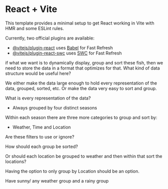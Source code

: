 # React + Vite

This template provides a minimal setup to get React working in Vite with HMR and some ESLint rules.

Currently, two official plugins are available:

- [@vitejs/plugin-react](https://github.com/vitejs/vite-plugin-react/blob/main/packages/plugin-react/README.md) uses [Babel](https://babeljs.io/) for Fast Refresh
- [@vitejs/plugin-react-swc](https://github.com/vitejs/vite-plugin-react-swc) uses [SWC](https://swc.rs/) for Fast Refresh


if what we want is to dynamically display, group and sort these fish, 
then we need to store the data in a format that optimizes for that.
What kind of data structure would be useful here?

We either make the data large enough to hold every representation of the data, grouped, sorted, etc.
Or make the data very easy to sort and group.

What is every representation of the data?
- Always grouped by four distinct seasons

Within each season there are three more categories to group and sort by:
- Weather, Time and Location 

Are these filters to use or ignore?

How should each group be sorted?

Or should each location be grouped to weather and then within that
sort the locations?


Having the option to only group by Location should be an option.


Have sunny/ any weather group
and a rainy group
